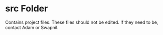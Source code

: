 # src Folder

Contains project files. These files should not be edited. If they need to be, contact Adam or Swapnil.